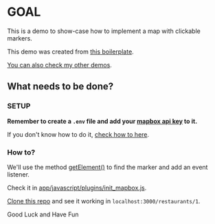 # GOAL

This is a demo to show-case how to implement a map with clickable markers.

This demo was created from [this boilerplate](https://github.com/andrerferrer/geocoder-map#goal).

[You can also check my other demos](https://github.com/andrerferrer/dedemos/blob/master/README.md#ded%C3%A9mos).

## What needs to be done?

### SETUP

**Remember to create a `.env` file and add your [mapbox api key](https://account.mapbox.com/) to it.**

If you don't know how to do it, [check how to here](https://github.com/andrerferrer/geocoder-map#2-grab-a-mapbox-api-key).

### How to?

We'll use the method [getElement()](https://docs.mapbox.com/mapbox-gl-js/api/markers/#marker#getelement) to find the marker and add an event listener.

Check it in [app/javascript/plugins/init_mapbox.js](app/javascript/plugins/init_mapbox.js).

[Clone this repo](clone_this_repo.md) and see it working in `localhost:3000/restaurants/1`.

Good Luck and Have Fun
